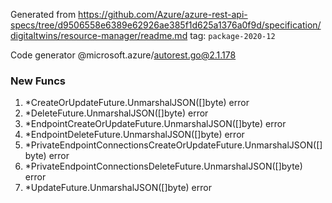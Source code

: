 Generated from https://github.com/Azure/azure-rest-api-specs/tree/d9506558e6389e62926ae385f1d625a1376a0f9d/specification/digitaltwins/resource-manager/readme.md tag: `package-2020-12`

Code generator @microsoft.azure/autorest.go@2.1.178


### New Funcs

1. *CreateOrUpdateFuture.UnmarshalJSON([]byte) error
1. *DeleteFuture.UnmarshalJSON([]byte) error
1. *EndpointCreateOrUpdateFuture.UnmarshalJSON([]byte) error
1. *EndpointDeleteFuture.UnmarshalJSON([]byte) error
1. *PrivateEndpointConnectionsCreateOrUpdateFuture.UnmarshalJSON([]byte) error
1. *PrivateEndpointConnectionsDeleteFuture.UnmarshalJSON([]byte) error
1. *UpdateFuture.UnmarshalJSON([]byte) error
